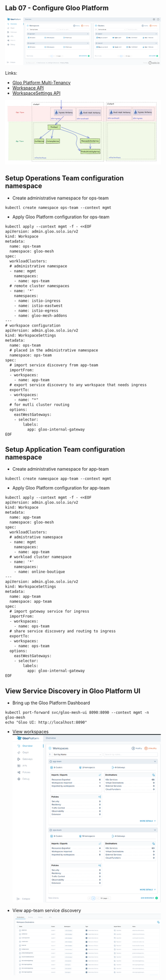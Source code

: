 ## Lab 07 - Configure Gloo Platform <a name="lab-07---configure-gloo-platform-"></a>

![](images/gloo-mesh-ui.png)

Links:
- [Gloo Platform Multi-Tenancy](https://docs.solo.io/gloo-mesh-enterprise/latest/concepts/multi-tenancy/)
- [Workspace API](https://docs.solo.io/gloo-mesh-enterprise/latest/reference/api/workspace/#workspacespec)
- [WorkspaceSettings API](https://docs.solo.io/gloo-mesh-enterprise/latest/reference/api/workspace_settings/)

![](images/online-boutique-workspaces-cluster1.png)
## Setup Operations Team configuration namespace

* Create administrative namespace for ops-team
```shell
kubectl create namespace ops-team --context mgmt
```

* Apply Gloo Platform configuration for ops-team
```shell
kubectl apply --context mgmt -f - <<EOF
apiVersion: admin.gloo.solo.io/v2
kind: Workspace
metadata:
  name: ops-team
  namespace: gloo-mesh
spec:
  workloadClusters:
  # administrative namespace
  - name: mgmt
    namespaces:
    - name: ops-team
  # remote cluster namespaces
  - name: '*'
    namespaces:
    - name: istio-ingress
    - name: istio-eastwest
    - name: istio-egress
    - name: gloo-mesh-addons
---
# workspace configuration
apiVersion: admin.gloo.solo.io/v2
kind: WorkspaceSettings
metadata:
  name: ops-team
  # placed in the administrative namespace
  namespace: ops-team
spec:
  # import service discovery from app-team
  importFrom:
  - workspaces:
    - name: app-team
  # export service discovery to any workspace that needs ingress
  exportTo:
  - workspaces:
    - name: "*"
  # for mutli cluster routing
  options:
    eastWestGateways:
    - selector:
        labels:
          app: gloo-internal-gateway
EOF
```

## Setup Application Team configuration namespace

* Create administrative namespace for app-team
```shell
kubectl create namespace app-team --context mgmt
```

* Apply Gloo Platform configuration for app-team
```shell
kubectl apply --context mgmt -f - <<EOF
apiVersion: admin.gloo.solo.io/v2
kind: Workspace
metadata:
  name: app-team
  namespace: gloo-mesh
spec:
  workloadClusters:
  # admistrative namespace
  - name: mgmt
    namespaces:
    - name: app-team
  # workload cluster namespace
  - name: '*'
    namespaces:
    - name: online-boutique
---
apiVersion: admin.gloo.solo.io/v2
kind: WorkspaceSettings
metadata:
  name: app-team
  namespace: app-team
spec:
  # import gateway service for ingress
  importFrom:
  - workspaces:
    - name: ops-team
  # share service discovery and routing to ingress
  exportTo:
  - workspaces:
    - name: ops-team
  options:
    eastWestGateways:
    - selector:
        labels:
          app: gloo-internal-gateway
EOF
```

## View Service Discovery in Gloo Platform UI

* Bring up the Gloo Platform Dashboard
```shell
kubectl port-forward svc/gloo-mesh-ui 8090:8090 --context mgmt -n gloo-mesh
echo "Gloo UI: http://localhost:8090"
```

* View workspaces
![](images/workspaces.png)

* View app-team service discovery
![](images/app-team-service-discovery.png)
